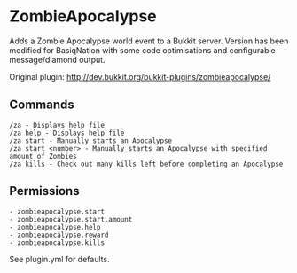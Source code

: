 ZombieApocalypse
================

Adds a Zombie Apocalypse world event to a Bukkit server. Version has been modified for BasiqNation with some code optimisations and configurable message/diamond output.


Original plugin: http://dev.bukkit.org/bukkit-plugins/zombieapocalypse/

## Commands
    /za - Displays help file
    /za help - Displays help file
    /za start - Manually starts an Apocalypse
    /za start <number> - Manually starts an Apocalypse with specified amount of Zombies
    /za kills - Check out many kills left before completing an Apocalypse

## Permissions
    - zombieapocalypse.start
    - zombieapocalypse.start.amount
    - zombieapocalypse.help
    - zombieapocalypse.reward
    - zombieapocalypse.kills
    
See plugin.yml for defaults.
